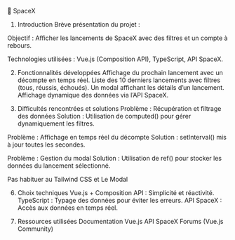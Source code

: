 🚀 SpaceX 
1. Introduction
Brève présentation du projet :

Objectif : Afficher les lancements de SpaceX avec des filtres et un compte à rebours.

Technologies utilisées : Vue.js (Composition API), TypeScript, API SpaceX.

2. Fonctionnalités développées
Affichage du prochain lancement avec un décompte en temps réel.
Liste des 10 derniers lancements avec filtres (tous, réussis, échoués).
Un modal affichant les détails d’un lancement.
Affichage dynamique des données via l’API SpaceX.

4. Difficultés rencontrées et solutions
Problème : Récupération et filtrage des données
Solution : Utilisation de computed() pour gérer dynamiquement les filtres.

Problème : Affichage en temps réel du décompte
Solution : setInterval() mis à jour toutes les secondes.

Problème : Gestion du modal
Solution : Utilisation de ref() pour stocker les données du lancement sélectionné.

Pas habituer au Tailwind CSS et Le Modal

6. Choix techniques
Vue.js + Composition API : Simplicité et réactivité.
TypeScript : Typage des données pour éviter les erreurs.
API SpaceX : Accès aux données en temps réel.

8. Ressources utilisées
Documentation Vue.js
API SpaceX
Forums (Vue.js Community)
